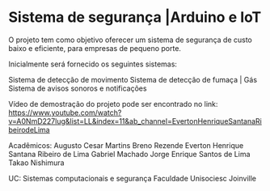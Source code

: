 # Sistema de segurança |Arduino e IoT

O projeto tem como objetivo oferecer um sistema de segurança de custo baixo e eficiente, para empresas de pequeno porte. 

Inicialmente será fornecido os seguintes sistemas:

Sistema de detecção de movimento
Sistema de detecção de fumaça | Gás
Sistema de avisos sonoros e notificações 

Vídeo de demostração do projeto pode ser encontrado no link:
https://www.youtube.com/watch?v=A0NmD227lug&list=LL&index=11&ab_channel=EvertonHenriqueSantanaRibeirodeLima

Acadêmicos: 
Augusto Cesar Martins
Breno Rezende
Everton Henrique Santana Ribeiro de Lima
Gabriel Machado
Jorge Enrique Santos de Lima Takao Nishimura

UC: Sistemas computacionais e segurança 
Faculdade Unisociesc Joinville
